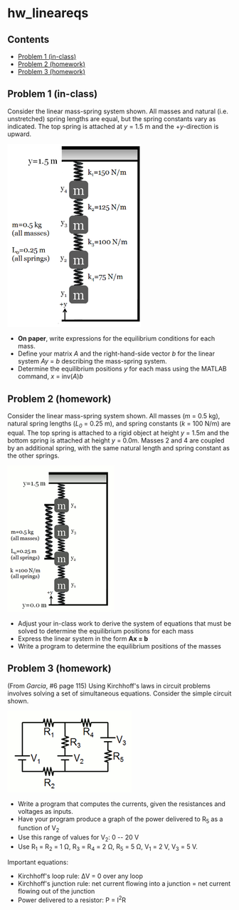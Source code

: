 # hw_lineareqs

## Contents

<div>
  
*   [Problem 1 (in-class)](#1)
*   [Problem 2 (homework)](#2)
*   [Problem 3 (homework)](#3)

</div>

## Problem 1 (in-class)<a name="1"></a>

Consider the linear mass-spring system shown.  All masses and natural (i.e. unstretched) spring lengths are equal, but the spring constants vary as indicated. The top spring is attached at *y* = 1.5 m and the +*y*-direction is upward.

<img src="https://github.com/bethel-physics/hw_lineareqs/blob/master/Springs0.png" width=300 />

 * **On paper**, write expressions for the equilibrium conditions for each mass.
 * Define your matrix *A* and the right-hand-side vector *b* for the linear system *Ay* = *b* describing the mass-spring system.
 * Determine the equilibrium positions *y* for each mass using the MATLAB command, *x* = inv(*A*)*b*

## Problem 2 (homework)<a name="2"></a>

Consider the linear mass-spring system shown. All masses (*m* = 0.5 kg), natural spring lengths (*L<sub>0</sub>* = 0.25 m), and spring constants (*k* = 100 N/m) are equal. The top spring is attached to a rigid object at height *y* = 1.5m and the bottom spring is attached at height *y* = 0.0m. Masses 2 and 4 are coupled by an additional spring, with the same natural length and spring constant as the other springs.

![Problem 2](Springs.gif)

 * Adjust your in-class work to derive the system of equations that must be solved to determine the equilibrium positions for each mass
 * Express the linear system in the form <b>Ax = b</b>
 * Write a program to determine the equilibrium positions of the masses
 
## Problem 3 (homework)<a name="3"></a>

(From *Garcia*, #6 page 115) Using Kirchhoff's laws in circuit problems involves solving a set of simultaneous equations. Consider the simple circuit shown.

![Problem 3](Circuit.gif)

 * Write a program that computes the currents, given the resistances and voltages as inputs. 
 * Have your program produce a graph of the power delivered to R<sub>5</sub> as a function of V<sub>2</sub>
 * Use this range of values for V<sub>2</sub>: 0 -- 20 V
 * Use R<sub>1</sub> = R<sub>2</sub> = 1 Ω, R<sub>3</sub> = R<sub>4</sub> = 2 Ω, R<sub>5</sub> = 5 Ω, V<sub>1</sub> = 2 V, V<sub>3</sub> = 5 V.
 
Important equations:
 * Kirchhoff's loop rule: ΔV = 0 over any loop
 * Kirchhoff's junction rule: net current flowing into a junction = net current flowing out of the junction
 * Power delivered to a resistor: P = I<sup>2</sup>R
